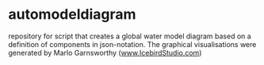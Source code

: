 # automodeldiagram
repository for script that creates a global water model diagram based on a definition of components in json-notation.
The graphical visualisations were generated by Marlo Garnsworthy (www.IcebirdStudio.com)
